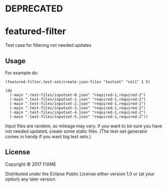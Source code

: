 # DEPRECATED

# featured-filter

Test case for filtering not needed updates


## Usage
For example do:

```
(featured-filter.test-set/create-json-files "testset" "col1" 1 5)

(do
  (-main ".test-files/inputset-0.json" "required-1,required-2")
  (-main ".test-files/inputset-1.json" "required-1,required-2")
  (-main ".test-files/inputset-2.json" "required-1,required-2")
  (-main ".test-files/inputset-3.json" "required-1,required-2")
  (-main ".test-files/inputset-4.json" "required-1,required-2")
  (-main ".test-files/inputset-5.json" "required-1,required-2"))

```

Input files are random, so mileage may vary. If you want to be sure you have not needed updated, create some static files. (The test-set generator comes in handy if you want big test sets.)

## License

Copyright © 2017 FIXME

Distributed under the Eclipse Public License either version 1.0 or (at
your option) any later version.
